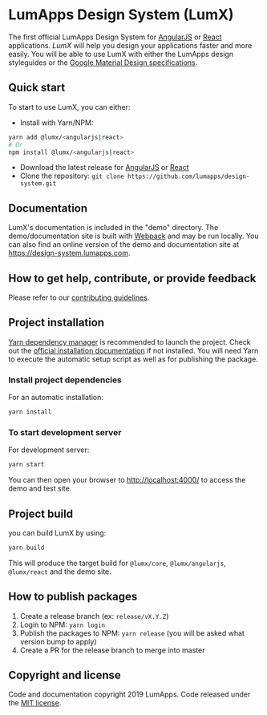 # LumApps Design System (LumX)

The first official LumApps Design System for [AngularJS][angularjs] or [React][react] applications.
_LumX_ will help you design your applications faster and more easily. You will be able to use LumX with either the LumApps design styleguides or the [Google Material Design specifications][material].

## Quick start

To start to use LumX, you can either:

-   Install with Yarn/NPM:

```bash
yarn add @lumx/<angularjs|react>
# Or
npm install @lumx/<angularjs|react>
```

-   Download the latest release for [AngularJS][angularjs-release] or [React][react-release]
-   Clone the repository: `git clone https://github.com/lumapps/design-system.git`

## Documentation

LumX's documentation is included in the "demo" directory. The demo/documentation site is built with [Webpack][webpack] and may be run locally.
You can also find an online version of the demo and documentation site at https://design-system.lumapps.com.

## How to get help, contribute, or provide feedback

Please refer to our [contributing guidelines](CONTRIBUTING.md).

## Project installation

[Yarn dependency manager](https://yarnpkg.com/) is recommended to launch the project. Check out the [official installation documentation](https://yarnpkg.com/en/docs/install) if not installed.
You will need Yarn to execute the automatic setup script as well as for publishing the package.

### Install project dependencies

For an automatic installation:

```bash
yarn install
```

### To start development server

For development server:

```bash
yarn start
```

You can then open your browser to [http://localhost:4000/](http://localhost:4000/) to access the demo and test site.

## Project build

you can build LumX by using:

```bash
yarn build
```

This will produce the target build for `@lumx/core`, `@lumx/angularjs`, `@lumx/react` and the demo site.

## How to publish packages

1. Create a release branch (ex: `release/vX.Y.Z`)
2. Login to NPM: `yarn login`
3. Publish the packages to NPM: `yarn release`
(you will be asked what version bump to apply)
4. Create a PR for the release branch to merge into master

## Copyright and license

Code and documentation copyright 2019 LumApps. Code released under the [MIT license](LICENSE.md).

[angularjs]: https://angularjs.org/
[react]: https://react.org/
[material]: http://www.google.com/design/spec/material-design/introduction.html
[angularjs-release]: https://www.npmjs.com/package/@lumx/angularjs
[react-release]: https://www.npmjs.com/package/@lumx/react
[webpack]: https://webpack.js.org/
